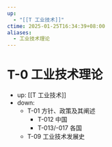 ```yaml
---
up:
  - "[[T 工业技术]]"
ctime: 2025-01-25T16:34:39+08:00
aliases:
  - 工业技术理论
---
```


# T-0 工业技术理论

- up: [[T 工业技术]]
- down:
	- T-01 方针、政策及其阐述
		- T-012 中国
		- T-013/-017 各国
	- T-09 工业技术发展史
